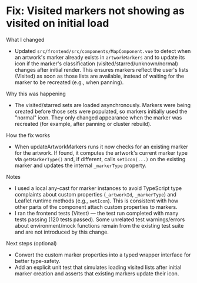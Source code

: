 # Fix: Visited markers not showing as visited on initial load

What I changed

- Updated `src/frontend/src/components/MapComponent.vue` to detect when an artwork's marker already exists in `artworkMarkers` and to update its icon if the marker's classification (visited/starred/unknown/normal) changes after initial render. This ensures markers reflect the user's lists (Visited) as soon as those lists are available, instead of waiting for the marker to be recreated (e.g., when panning).

Why this was happening

- The visited/starred sets are loaded asynchronously. Markers were being created before those sets were populated, so markers initially used the "normal" icon. They only changed appearance when the marker was recreated (for example, after panning or cluster rebuild).

How the fix works

- When updateArtworkMarkers runs it now checks for an existing marker for the artwork. If found, it computes the artwork's current marker type via `getMarkerType()` and, if different, calls `setIcon(...)` on the existing marker and updates the internal `_markerType` property.

Notes

- I used a local any-cast for marker instances to avoid TypeScript type complaints about custom properties (`_artworkId`, `_markerType`) and Leaflet runtime methods (e.g., `setIcon`). This is consistent with how other parts of the component attach custom properties to markers.
- I ran the frontend tests (Vitest) — the test run completed with many tests passing (120 tests passed). Some unrelated test warnings/errors about environment/mock functions remain from the existing test suite and are not introduced by this change.

Next steps (optional)

- Convert the custom marker properties into a typed wrapper interface for better type-safety.
- Add an explicit unit test that simulates loading visited lists after initial marker creation and asserts that existing markers update their icon.
